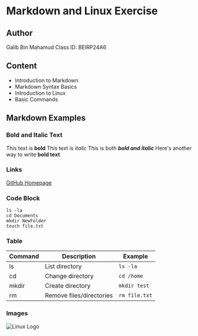 # Markdown and Linux Exercise

## Author
Galib Bin Mahamud
Class ID: BEIRP24A6

## Content
* Introduction to Markdown
* Markdown Syntax Basics
* Introduction to Linux
* Basic Commands

## Markdown Examples

### Bold and Italic Text
This text is **bold**
This text is *italic*
This is both ***bold and italic***
Here's another way to write **bold text**

### Links
[GitHub Homepage](https://github.com)
### Code Block
```
ls -la       
cd Documents    
mkdir NewFolder 
touch file.txt  
```

### Table
| Command | Description | Example |
|---------|-------------|---------|
| ls | List directory | `ls -la` |
| cd | Change directory | `cd /home` |
| mkdir | Create directory | `mkdir test` |
| rm | Remove files/directories | `rm file.txt` |

### Images
![Linux Logo](https://upload.wikimedia.org/wikipedia/commons/3/35/Tux.svg)

